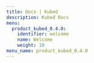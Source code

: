 ```yaml
---
title: Docs | Kubed
description: Kubed Docs
menu:
  product_kubed_0.4.0:
    identifier: welcome
    name: Welcome
    weight: 10
menu_name: product_kubed_0.4.0
---
```

